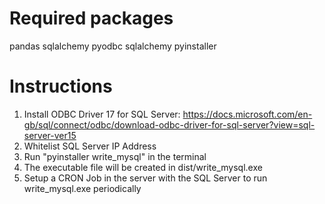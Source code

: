 # Required packages
pandas
sqlalchemy
pyodbc
sqlalchemy
pyinstaller

# Instructions
1. Install ODBC Driver 17 for SQL Server: https://docs.microsoft.com/en-gb/sql/connect/odbc/download-odbc-driver-for-sql-server?view=sql-server-ver15
2. Whitelist SQL Server IP Address
3. Run "pyinstaller write_mysql" in the terminal
4. The executable file will be created in dist/write_mysql.exe
5. Setup a CRON Job in the server with the SQL Server to run write_mysql.exe periodically